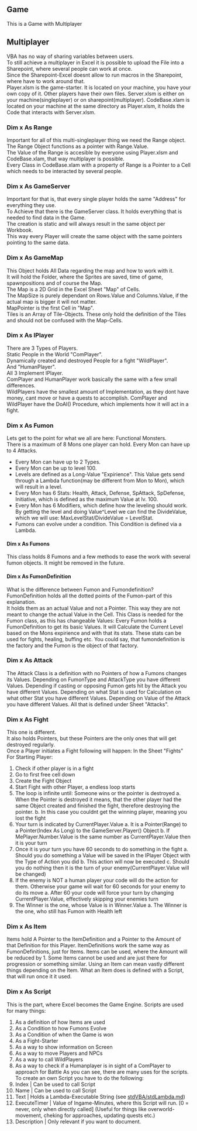## Game
This is a Game with Multiplayer

## Multiplayer
VBA has no way of sharing variables between users.  
To still achieve a multiplayer in Excel it is possible to upload the File into a Sharepoint, where several people can work at once.  
Since the Sharepoint-Excel doesnt allow to run macros in the Sharepoint, where have to work around that.  
Player.xlsm is the game-starter. It is located on your machine, you have your own copy of it. Other players have their own files.
Server.xlsm is either on your machine(singleplayer) or on sharepoint(multiplayer).
CodeBase.xlam is located on your machine at the same directory as Player.xlsm, it holds the Code that interacts with Server.xlsm.  

### Dim x As Range
Important for all of this multi-singleplayer thing we need the Range object.  
The Range Object functions as a pointer with Range.Value.  
The Value of the Range is accesible by everyone using Player.xlsm and CodeBase.xlam, that way multiplayer is possible.  
Every Class in CodeBase.xlam with a property of Range is a Pointer to a Cell which needs to be interacted by several people.  

### Dim x As GameServer
Important for that is, that every single player holds the same "Address" for everything they use.  
To Achieve that there is the GameServer class. It holds everything that is needed to find data in the Game.  
The creation is static and will always result in the same object per Workbook.  
This way every Player will create the same object with the same pointers pointing to the same data.  

### Dim x As GameMap
This Object holds All Data regarding the map and how to work with it.  
It will hold the Folder, where the Sprites are saved, time of game, spawnpositions and of course the Map.  
The Map is a 2D Grid in the Excel Sheet "Map" of Cells.  
The MapSize is purely dependant on Rows.Value and Columns.Value, if the actual map is bigger it will not matter.  
MapPointer is the first Cell in "Map".  
Tiles is an Array of Tile-Objects. These only hold the definition of the Tiles and should not be confused with the Map-Cells.  

### Dim x As IPlayer
There are 3 Types of Players.  
Static People in the World "ComPlayer".  
Dynamically created and destroyed People for a fight "WildPlayer".  
And "HumanPlayer".  
All 3 Implement IPlayer.  
ComPlayer and HumanPlayer work basically the same with a few small differences.  
WildPlayers have the smallest amount of Implementation, as they dont have money, cant move or have a quests to accomplish.
ComPlayer and WildPlayer have the DoAI() Procedure, which implements how it will act in a fight.

### Dim x As Fumon
Lets get to the point for what we all are here: Functional Monsters.  
There is a maximum of 8 Mons one player can hold.
Every Mon can have up to 4 Attacks.
* Every Mon can have up to 2 Types.
* Every Mon can be up to level 100.
* Levels are defined as a Long-Value "Expirience". This Value gets send through a Lambda function(may be different from Mon to Mon), which will result in a level.
* Every Mon has 6 Stats: Health, Attack, Defense, SpAttack, SpDefense, Initiative, which is defined as the maximum Value at lv. 100.
* Every Mon has 6 Modifiers, which define how the leveling should work. By getting the level and doing Value^Level we can find the DivideValue, which we will use: MaxLevelStat/DivideValue = LevelStat.  
* Fumons can evolve under a condition. This Condition is defined via a Lambda.  
#### Dim x As Fumons
This class holds 8 Fumons and a few methods to ease the work with several fumon objects.
It might be removed in the future.
#### Dim x As FumonDefinition
What is the difference between Fumon and Fumondefinition?
FumonDefinition holds all the dotted points of the Fumon-part of this explanation.  
It holds them as an actual Value and not a Pointer. This way they are not meant to change the actual Value in the Cell.
This Class is needed for the Fumon class, as this has changeable Values:
Every Fumon holds a FumonDefinition to get its basic Values.
It will Calculate the Current Level based on the Mons expirience and with that its stats. These stats can be used for fights, healing, buffing etc.
You could say, that fumondefinition is the factory and the Fumon is the object of that factory.

### Dim x As Attack
The Attack Class is a definition with no Pointers of how a Fumons changes its Values.
Depending on FumonType and AttackType you have different Values.
Depending if casting or opposing Fumon gets hit by the Attack you have different Values.
Depending on what Stat is used for Calculation on what other Stat you have different Values.
Depending on Value of the Attack you have different Values.
All that is defined under Sheet "Attacks".

### Dim x As Fight
This one is different.  
It also holds Pointers, but these Pointers are the only ones that will get destroyed regularly.  
Once a Player initiates a Fight following will happen:
In the Sheet "Fights"
For Starting Player:
1. Check if other player is in a fight
2. Go to first free cell down
3. Create the Fight Object
4. Start Fight with other Player, a endless loop starts
5. The loop is infinite until: Someone wins or the pointer is destroyed
    a. When the Pointer is destroyed it means, that the other player had the same Object created and finished the fight, therefore destroying the pointer.
    b. In this case you couldnt get the winning player, meaning you lost the fight
6. Your turn is indicated by CurrentPlayer.Value
    a. It is a Pointer(Range) to a Pointer(Index As Long) to the GameServer.Player() Object
    b. If MePlayer.Number.Value is the same number as CurrentPlayer.Value then it is your turn
7. Once it is your turn you have 60 seconds to do something in the fight
    a. Should you do something a Value will be saved in the IPlayer Object with the Type of Action you did
    b. This action will now be executed
    c. Should you do nothing then it is the turn of your enemy(CurrentPlayer.Value will be changed)
9. If the enemy is NOT a human player your code will do the action for them. Otherwise your game will wait for 60 seconds for your enemy to do its move
    a. After 60 your code will force your turn by changing CurrentPlayer.Value, effectively skipping your enemies turn
10. The Winner is the one, whose Value is in Winner.Value
    a. The Winner is the one, who still has Fumon with Health left

### Dim x As Item
Items hold A Pointer to the ItemDefinition and a Pointer to the Amount of that Definition for this Player.
ItemDefinitions work the same way as FumonDefinitions, just for Items.
Items can be used, where the Amount will be reduced by 1.
Some Items cannot be used and are just there for progression or something similar.
Using an Item can mean vastly different things depending on the Item.
What an Item does is defined with a Script, that will run once it it used.

### Dim x As Script
This is the part, where Excel becomes the Game Engine.
Scripts are used for many things:
1. As a definition of how Items are used
2. As a Condition to how Fumons Evolve
3. As a Condition of when the Game is won
4. As a Fight-Starter
5. As a way to show information on Screen
6. As a way to move Players and NPCs
7. As a way to call WildPlayers
8. As a way to check if a Humanplayer is in sight of a ComPlayer to approach for Battle
As you can see, there are many uses for the scripts.
To create an own Script you have to do the following:
1. Index               | Can be used to call Script
2. Name                | Can be used to call Script
3. Text                | Holds a Lambda-Executable String (see [stdVBA/stdLambda.md](https://github.com/sancarn/stdVBA/blob/master/docs/stdLambda.md))
4. ExecuteTimer        | Value of Ingame-Minutes, where this Script will run. [0 = never, only when directly called] (Useful for things like overworld-movement, cheking for approaches, updating quests etc.)
5. Description         | Only relevant if you want to document.